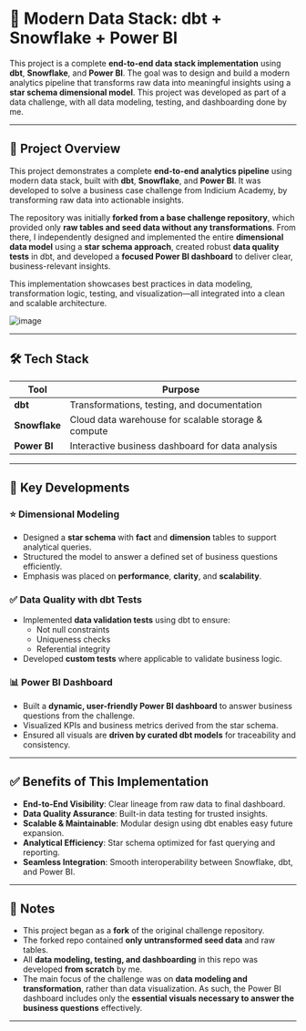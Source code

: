 # 🧱 Modern Data Stack: dbt + Snowflake + Power BI

This project is a complete **end-to-end data stack implementation** using **dbt**, **Snowflake**, and **Power BI**. The goal was to design and build a modern analytics pipeline that transforms raw data into meaningful insights using a **star schema dimensional model**. This project was developed as part of a data challenge, with all data modeling, testing, and dashboarding done by me.

---

## 🚀 Project Overview

This project demonstrates a complete **end-to-end analytics pipeline** using modern data stack, built with **dbt**, **Snowflake**, and **Power BI**. It was developed to solve a business case challenge from Indicium Academy, by transforming raw data into actionable insights.

The repository was initially **forked from a base challenge repository**, which provided only **raw tables and seed data without any transformations**. From there, I independently designed and implemented the entire **dimensional data model** using a **star schema approach**, created robust **data quality tests** in dbt, and developed a **focused Power BI dashboard** to deliver clear, business-relevant insights.

This implementation showcases best practices in data modeling, transformation logic, testing, and visualization—all integrated into a clean and scalable architecture.

![image](https://github.com/user-attachments/assets/d56c34ed-fafe-4b4a-b8cc-a09729597f64)

---

## 🛠️ Tech Stack

| Tool         | Purpose                                          |
|--------------|--------------------------------------------------|
| **dbt**      | Transformations, testing, and documentation       |
| **Snowflake**| Cloud data warehouse for scalable storage & compute |
| **Power BI** | Interactive business dashboard for data analysis  |

---

## 📐 Key Developments

### ⭐ Dimensional Modeling

- Designed a **star schema** with **fact** and **dimension** tables to support analytical queries.
- Structured the model to answer a defined set of business questions efficiently.
- Emphasis was placed on **performance**, **clarity**, and **scalability**.

### ✅ Data Quality with dbt Tests

- Implemented **data validation tests** using dbt to ensure:
  - Not null constraints  
  - Uniqueness checks  
  - Referential integrity  
- Developed **custom tests** where applicable to validate business logic.

### 📊 Power BI Dashboard

- Built a **dynamic, user-friendly Power BI dashboard** to answer business questions from the challenge.
- Visualized KPIs and business metrics derived from the star schema.
- Ensured all visuals are **driven by curated dbt models** for traceability and consistency.

---

## ✅ Benefits of This Implementation

- **End-to-End Visibility**: Clear lineage from raw data to final dashboard.
- **Data Quality Assurance**: Built-in data testing for trusted insights.
- **Scalable & Maintainable**: Modular design using dbt enables easy future expansion.
- **Analytical Efficiency**: Star schema optimized for fast querying and reporting.
- **Seamless Integration**: Smooth interoperability between Snowflake, dbt, and Power BI.

---

## 📌 Notes

- This project began as a **fork** of the original challenge repository.
- The forked repo contained **only untransformed seed data** and raw tables.
- All **data modeling, testing, and dashboarding** in this repo was developed **from scratch** by me.
- The main focus of the challenge was on **data modeling and transformation**, rather than data visualization. As such, the Power BI dashboard includes only the **essential visuals necessary to answer the business questions** effectively.


---

